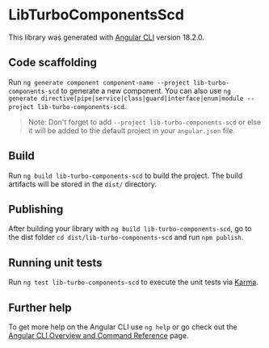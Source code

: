 # LibTurboComponentsScd

This library was generated with [Angular CLI](https://github.com/angular/angular-cli) version 18.2.0.

## Code scaffolding

Run `ng generate component component-name --project lib-turbo-components-scd` to generate a new component. You can also use `ng generate directive|pipe|service|class|guard|interface|enum|module --project lib-turbo-components-scd`.
> Note: Don't forget to add `--project lib-turbo-components-scd` or else it will be added to the default project in your `angular.json` file. 

## Build

Run `ng build lib-turbo-components-scd` to build the project. The build artifacts will be stored in the `dist/` directory.

## Publishing

After building your library with `ng build lib-turbo-components-scd`, go to the dist folder `cd dist/lib-turbo-components-scd` and run `npm publish`.

## Running unit tests

Run `ng test lib-turbo-components-scd` to execute the unit tests via [Karma](https://karma-runner.github.io).

## Further help

To get more help on the Angular CLI use `ng help` or go check out the [Angular CLI Overview and Command Reference](https://angular.dev/tools/cli) page.
